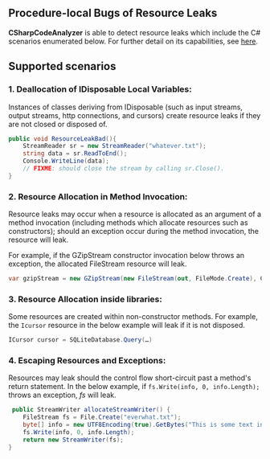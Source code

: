 ## Procedure-local Bugs of Resource Leaks

**CSharpCodeAnalyzer** is able to detect resource leaks which include the C# scenarios enumerated below. For further detail on its capabilities, see [here](http://www.eecs.qmul.ac.uk/~ddino/papers/nasa-infer.pdf). 

## Supported scenarios

### 1. Deallocation of IDisposable Local Variables: 

Instances of classes deriving from IDisposable (such as input streams, output streams, http connections, and cursors) create resource leaks if they are not closed or disposed of.

```c#
public void ResourceLeakBad(){
    StreamReader sr = new StreamReader("whatever.txt");  
    string data = sr.ReadToEnd();
    Console.WriteLine(data);
    // FIXME: should close the stream by calling sr.Close().
}
```
							
### 2. Resource Allocation in Method Invocation: 
Resource leaks may occur when a resource is allocated as an argument of a method invocation (including methods which allocate resources such as constructors); should an exception occur during the method invocation, the resource will leak.	

For example, if the GZipStream constructor invocation below throws an exception, the allocated FileStream resource will leak.
```c#
var gzipStream = new GZipStream(new FileStream(out, FileMode.Create), CompressionMode.Compress);
```
	
### 3. Resource Allocation inside libraries:
Some resources are created within non-constructor methods. For example, the `Icursor` resource in the below example will leak if it is not disposed.
```c#
ICursor cursor = SQLiteDatabase.Query(…)
```
	
### 4. Escaping Resources and Exceptions:
Resources may leak should the control flow short-circuit past a method's return statement. In the below example, if
`fs.Write(info, 0, info.Length);` throws an exception, *fs* will leak.
```c#
 public StreamWriter allocateStreamWriter() {
    FileStream fs = File.Create("everwhat.txt");
    byte[] info = new UTF8Encoding(true).GetBytes("This is some text in the file.");
    fs.Write(info, 0, info.Length);
    return new StreamWriter(fs);
}
```
